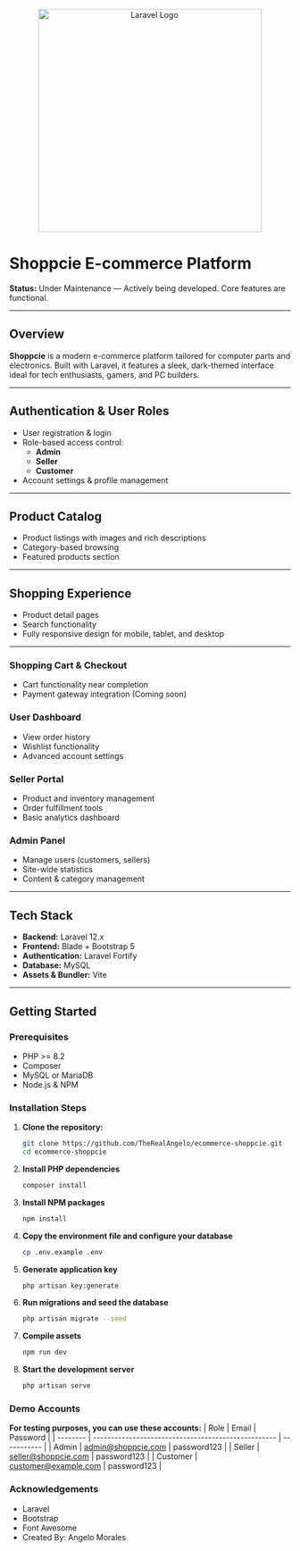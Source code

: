 <p align="center">
  <a href="https://laravel.com" target="_blank">
    <img src="https://raw.githubusercontent.com/laravel/art/master/logo-lockup/5%20SVG/2%20CMYK/1%20Full%20Color/laravel-logolockup-cmyk-red.svg" width="400" alt="Laravel Logo">
  </a>
</p>

# Shoppcie E-commerce Platform

**Status:** Under Maintenance — Actively being developed. Core features are functional.

---

## Overview

**Shoppcie** is a modern e-commerce platform tailored for computer parts and electronics. Built with Laravel, it features a sleek, dark-themed interface ideal for tech enthusiasts, gamers, and PC builders.

---

## Authentication & User Roles

- User registration & login 
- Role-based access control:
  - **Admin**
  - **Seller**
  - **Customer**
- Account settings & profile management

---

## Product Catalog

- Product listings with images and rich descriptions  
- Category-based browsing  
- Featured products section  

---

## Shopping Experience

- Product detail pages  
- Search functionality  
- Fully responsive design for mobile, tablet, and desktop  

---

### Shopping Cart & Checkout
- Cart functionality near completion  
- Payment gateway integration (Coming soon)

### User Dashboard
- View order history  
- Wishlist functionality  
- Advanced account settings

### Seller Portal
- Product and inventory management  
- Order fulfillment tools  
- Basic analytics dashboard

### Admin Panel
- Manage users (customers, sellers)  
- Site-wide statistics  
- Content & category management

---

## Tech Stack

- **Backend:** Laravel 12.x  
- **Frontend:** Blade + Bootstrap 5  
- **Authentication:** Laravel Fortify  
- **Database:** MySQL  
- **Assets & Bundler:** Vite

---

## Getting Started

### Prerequisites

- PHP >= 8.2  
- Composer  
- MySQL or MariaDB  
- Node.js & NPM

### Installation Steps

1. **Clone the repository:**
   ```bash
   git clone https://github.com/TheRealAngelo/ecommerce-shoppcie.git
   cd ecommerce-shoppcie

2. **Install PHP dependencies**
   ```bash
   composer install

4. **Install NPM packages**
    ```bash
    npm install

4. **Copy the environment file and configure your database**
   ```bash
   cp .env.example .env

6. **Generate application key**
    ```bash
    php artisan key:generate

7. **Run migrations and seed the database**
    ```bash
    php artisan migrate --seed

8. **Compile assets**
    ```bash
    npm run dev

9. **Start the development server**
    ```bash
    php artisan serve

### Demo Accounts
**For testing purposes, you can use these accounts:**
| Role     | Email                                               | Password    |
| -------- | --------------------------------------------------- | ----------- |
| Admin    | [admin@shoppcie.com](mailto:admin@shoppcie.com)     | password123 |
| Seller   | [seller@shoppcie.com](mailto:seller@shoppcie.com)   | password123 |
| Customer | [customer@example.com](mailto:customer@example.com) | password123 |


### Acknowledgements
- Laravel
- Bootstrap
- Font Awesome
- Created By: Angelo Morales
